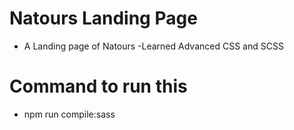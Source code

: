 # Natours Landing Page

- A Landing page of Natours
  -Learned Advanced CSS and SCSS

# Command to run this

- npm run compile:sass
